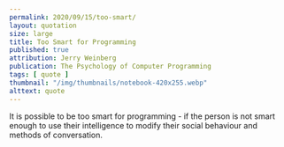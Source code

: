 ```yaml
---
permalink: 2020/09/15/too-smart/
layout: quotation
size: large
title: Too Smart for Programming
published: true
attribution: Jerry Weinberg
publication: The Psychology of Computer Programming
tags: [ quote ]
thumbnail: "/img/thumbnails/notebook-420x255.webp"
alttext: quote
---
```


It is possible to be too smart for programming - if the person 
is not smart enough to use their intelligence to modify their 
social behaviour and methods of conversation.